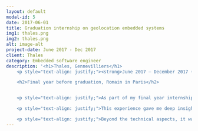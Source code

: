 ```yaml
---
layout: default
modal-id: 5
date: 2017-06-01
title: Graduation internship on geolocation embedded systems
img1: thales.png
img2: thales.png
alt: image-alt
project-date: June 2017 - Dec 2017
client: Thales
category: Embedded software engineer
description: '<h1>Thales, Gennevilliers</h1>
    <p style="text-align: justify;"><strong>June 2017 – December 2017 (7 months)</strong></p>

    <h2>Final year before graduation, Romain in Paris</h2>


    <p style="text-align: justify;">As part of my final year internship at Thales, I took on the challenge of porting a human-machine interface (HMI) to the Android system. This project aimed to push the boundaries of mobile technology by integrating real-time geolocation features into the application. My primary responsibility was to develop an Android application that leveraged collaborative geolocation, combining data from both internal smartphone sensors (such as GPS, accelerometers, and gyroscopes) and external sensors for enhanced accuracy.</p>

    <p style="text-align: justify;">This experience gave me deep insights into embedded Android development and real-time geolocation technologies, while also teaching me how to manage complex sensor integration and ensure reliable data synchronization. Working on this project sharpened my problem-solving skills, as I had to overcome technical challenges related to sensor fusion and performance optimization in a mobile environment.</p>

    <p style="text-align: justify;">Beyond the technical aspects, it was an opportunity to collaborate with experts at Thales, adopt industry best practices, and contribute to a cutting-edge project with potential real-world applications in security, navigation, and collaborative systems.</p>'
---
```

